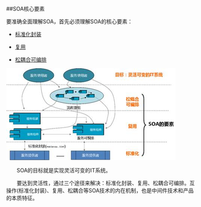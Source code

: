 ##SOA核心要素

要准确全面理解SOA，首先必须理解SOA的核心要素：

- [标准化封装](21bzhfz.md)

- [复用](22fy.md)

- [松耦合可编排](23sohkbp.md)



![](20.jpg)

&emsp;&emsp;SOA的目标就是实现灵活可变的IT系统。

&emsp;&emsp;要达到灵活性，通过三个途径来解决：标准化封装、复用、松耦合可编排。互操作(标准化封装)、复用、松耦合等SOA技术的内在机制，也是中间件技术和产品的本质特征。